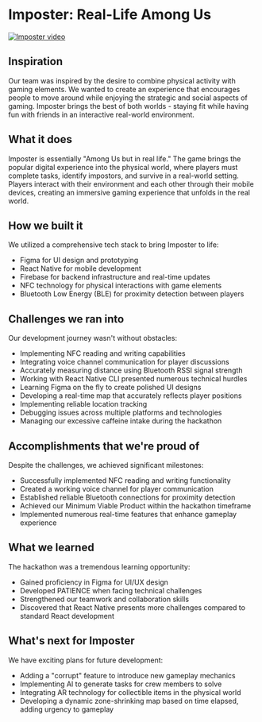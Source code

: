 # Imposter: Real-Life Among Us


[![Imposter video](https://i.ytimg.com/vi/Fu0gstd7Olg/hqdefault.jpg?sqp=-oaymwFBCNACELwBSFryq4qpAzMIARUAAIhCGAHYAQHiAQoIGBACGAY4AUAB8AEB-AH-CYAC0AWKAgwIABABGD4gZShXMA8=&rs=AOn4CLBKZnSrZxHmPXxEReUUBoWOp77O5w)](https://youtu.be/Fu0gstd7Olg)




## Inspiration
Our team was inspired by the desire to combine physical activity with gaming elements. We wanted to create an experience that encourages people to move around while enjoying the strategic and social aspects of gaming. Imposter brings the best of both worlds - staying fit while having fun with friends in an interactive real-world environment.

## What it does
Imposter is essentially "Among Us but in real life." The game brings the popular digital experience into the physical world, where players must complete tasks, identify impostors, and survive in a real-world setting. Players interact with their environment and each other through their mobile devices, creating an immersive gaming experience that unfolds in the real world.

## How we built it
We utilized a comprehensive tech stack to bring Imposter to life:
- Figma for UI design and prototyping
- React Native for mobile development
- Firebase for backend infrastructure and real-time updates
- NFC technology for physical interactions with game elements
- Bluetooth Low Energy (BLE) for proximity detection between players

## Challenges we ran into
Our development journey wasn't without obstacles:
- Implementing NFC reading and writing capabilities
- Integrating voice channel communication for player discussions
- Accurately measuring distance using Bluetooth RSSI signal strength
- Working with React Native CLI presented numerous technical hurdles
- Learning Figma on the fly to create polished UI designs
- Developing a real-time map that accurately reflects player positions
- Implementing reliable location tracking
- Debugging issues across multiple platforms and technologies
- Managing our excessive caffeine intake during the hackathon

## Accomplishments that we're proud of
Despite the challenges, we achieved significant milestones:
- Successfully implemented NFC reading and writing functionality
- Created a working voice channel for player communication
- Established reliable Bluetooth connections for proximity detection
- Achieved our Minimum Viable Product within the hackathon timeframe
- Implemented numerous real-time features that enhance gameplay experience

## What we learned
The hackathon was a tremendous learning opportunity:
- Gained proficiency in Figma for UI/UX design
- Developed PATIENCE when facing technical challenges
- Strengthened our teamwork and collaboration skills
- Discovered that React Native presents more challenges compared to standard React development

## What's next for Imposter
We have exciting plans for future development:
- Adding a "corrupt" feature to introduce new gameplay mechanics
- Implementing AI to generate tasks for crew members to solve
- Integrating AR technology for collectible items in the physical world
- Developing a dynamic zone-shrinking map based on time elapsed, adding urgency to gameplay
